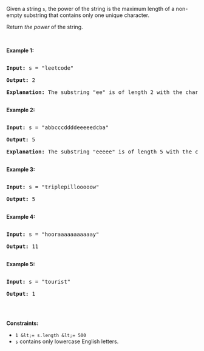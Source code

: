 Given a string `` s ``, the power of the string is the maximum length of a non-empty substring that&nbsp;contains only one unique character.

Return _the power_&nbsp;of the string.

&nbsp;

__Example 1:__

<pre>
<strong>Input:</strong> s = "leetcode"
<strong>Output:</strong> 2
<strong>Explanation:</strong> The substring "ee" is of length 2 with the character 'e' only.
</pre>

__Example 2:__

<pre>
<strong>Input:</strong> s = "abbcccddddeeeeedcba"
<strong>Output:</strong> 5
<strong>Explanation:</strong> The substring "eeeee" is of length 5 with the character 'e' only.
</pre>

__Example 3:__

<pre>
<strong>Input:</strong> s = "triplepillooooow"
<strong>Output:</strong> 5
</pre>

__Example 4:__

<pre>
<strong>Input:</strong> s = "hooraaaaaaaaaaay"
<strong>Output:</strong> 11
</pre>

__Example 5:__

<pre>
<strong>Input:</strong> s = "tourist"
<strong>Output:</strong> 1
</pre>

&nbsp;

__Constraints:__

*   `` 1 &lt;= s.length &lt;= 500 ``
*   `` s `` contains only lowercase English letters.
